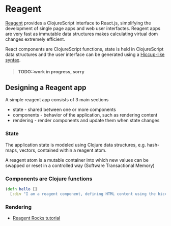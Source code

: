 # Reagent

[Reagent](https://reagent-project.github.io/) provides a ClojureScript interface to React.js, simplifying the development of single page apps and web user interfactes.  Reagent apps are very fast as immutable data structures makes calculating virtual dom changes extremely efficient.

React components are ClojureScript functions, state is held in ClojureScript data structures and the user interface can be generated using a [Hiccup-like syntax](hiccup-style-syntax.md).


> #### TODO::work in progress, sorry

## Designing a Reagent app
A simple reagent app consists of 3 main sections

* state - shared between one or more components
* components - behavior of the application, such as rendering content
* rendering - render components and update them when state changes


### State
The application state is modeled using Clojure data structures, e.g. hash-maps, vectors, contained within a reagent atom.

A reagent atom is a mutable container into which new values can be swapped or reset in a controlled way (Software Transactional Memory)

### Components are Clojure functions


```clojure
(defn hello []
  [:div "I am a reagent component, defining HTML content using the hiccup style syntax"])
```


### Rendering



<!-- It’s simply a function that returns a vector containing a keyword and a string. Nothing more than bread and butter Clojure. If you’re familiar with React, you might be wondering where createClass, componentDidMount, render and all of that other hoopla went. There’s no boilerplate at all! -->

<!-- React fans might be crying fowl about now. The above would be React.createElement('div', null, 'hello world') in React. Also pretty simple. But in Reagent, there is no distinction between elements and components, they’re all just vanilla ClojureScript functions. -->



* [Reagent Rocks tutorial](http://www.mattgreer.org/articles/reagent-rocks/#on-to-reagent)
